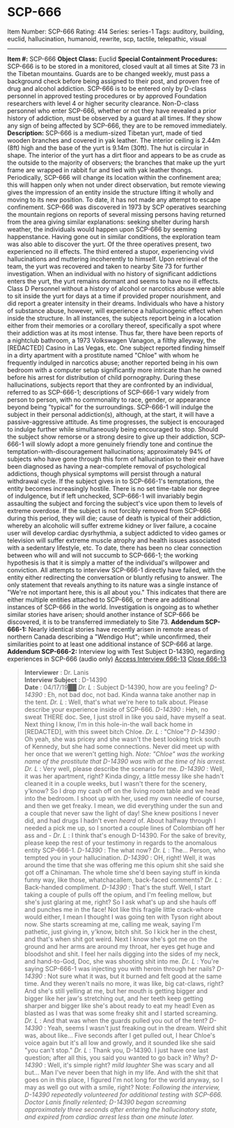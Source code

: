 # SCP-666
Item Number: SCP-666
Rating: 414
Series: series-1
Tags: auditory, building, euclid, hallucination, humanoid, rewrite, scp, tactile, telepathic, visual

---

**Item #:** SCP-666
**Object Class:** Euclid
**Special Containment Procedures:** SCP-666 is to be stored in a monitored, closed vault at all times at Site 73 in the Tibetan mountains. Guards are to be changed weekly, must pass a background check before being assigned to their post, and proven free of drug and alcohol addiction.
SCP-666 is to be entered only by D-class personnel in approved testing procedures or by approved Foundation researchers with level 4 or higher security clearance. Non-D-class personnel who enter SCP-666, whether or not they have revealed a prior history of addiction, must be observed by a guard at all times. If they show any sign of being affected by SCP-666, they are to be removed immediately.
**Description:** SCP-666 is a medium-sized Tibetan yurt, made of tied wooden branches and covered in yak leather. The interior ceiling is 2.44m (8ft) high and the base of the yurt is 9.14m (30ft). The hut is circular in shape. The interior of the yurt has a dirt floor and appears to be as crude as the outside to the majority of observers; the branches that make up the yurt frame are wrapped in rabbit fur and tied with yak leather thongs. Periodically, SCP-666 will change its location within the confinement area; this will happen only when not under direct observation, but remote viewing gives the impression of an entity inside the structure lifting it wholly and moving to its new position. To date, it has not made any attempt to escape confinement.
SCP-666 was discovered in 1973 by SCP operatives searching the mountain regions on reports of several missing persons having returned from the area giving similar explanations: seeking shelter during harsh weather, the individuals would happen upon SCP-666 by seeming happenstance. Having gone out in similar conditions, the exploration team was also able to discover the yurt. Of the three operatives present, two experienced no ill effects. The third entered a stupor, experiencing vivid hallucinations and muttering incoherently to himself. Upon retrieval of the team, the yurt was recovered and taken to nearby Site 73 for further investigation.
When an individual with no history of significant addictions enters the yurt, the yurt remains dormant and seems to have no ill effects. Class D Personnel without a history of alcohol or narcotics abuse were able to sit inside the yurt for days at a time if provided proper nourishment, and did report a greater intensity in their dreams.
Individuals who have a history of substance abuse, however, will experience a hallucinogenic effect when inside the structure. In all instances, the subjects report being in a location either from their memories or a corollary thereof, specifically a spot where their addiction was at its most intense. Thus far, there have been reports of a nightclub bathroom, a 1973 Volkswagen Vanagon, a filthy alleyway, the [REDACTED] Casino in Las Vegas, etc. One subject reported finding himself in a dirty apartment with a prostitute named "Chloe" with whom he frequently indulged in narcotics abuse; another reported being in his own bedroom with a computer setup significantly more intricate than he owned before his arrest for distribution of child pornography.
During these hallucinations, subjects report that they are confronted by an individual, referred to as SCP-666-1; descriptions of SCP-666-1 vary widely from person to person, with no commonality to race, gender, or appearance beyond being "typical" for the surroundings. SCP-666-1 will indulge the subject in their personal addiction(s), although, at the start, it will have a passive-aggressive attitude. As time progresses, the subject is encouraged to indulge further while simultaneously being encouraged to stop. Should the subject show remorse or a strong desire to give up their addiction, SCP-666-1 will slowly adopt a more genuinely friendly tone and continue the temptation-with-discouragement hallucinations; approximately 94% of subjects who have gone through this form of hallucination to their end have been diagnosed as having a near-complete removal of psychological addictions, though physical symptoms will persist through a natural withdrawal cycle.
If the subject gives in to SCP-666-1's temptations, the entity becomes increasingly hostile. There is no set time-table nor degree of indulgence, but if left unchecked, SCP-666-1 will invariably begin assaulting the subject and forcing the subject's vice upon them to levels of extreme overdose. If the subject is not forcibly removed from SCP-666 during this period, they will die; cause of death is typical of their addiction, whereby an alcoholic will suffer extreme kidney or liver failure, a cocaine user will develop cardiac dysrhythmia, a subject addicted to video games or television will suffer extreme muscle atrophy and health issues associated with a sedentary lifestyle, etc.
To date, there has been no clear connection between who will and will not succumb to SCP-666-1; the working hypothesis is that it is simply a matter of the individual's willpower and conviction. All attempts to interview SCP-666-1 directly have failed, with the entity either redirecting the conversation or bluntly refusing to answer. The only statement that reveals anything to its nature was a single instance of "We're not important here, this is all about you." This indicates that there are either multiple entities attached to SCP-666, or there are additional instances of SCP-666 in the world. Investigation is ongoing as to whether similar stories have arisen; should another instance of SCP-666 be discovered, it is to be transferred immediately to Site 73.
**Addendum SCP-666-1:** Nearly identical stories have recently arisen in remote areas of northern Canada describing a "Wendigo Hut"; while unconfirmed, their similarities point to at least one additional instance of SCP-666 at large.
**Addendum SCP-666-2:** Interview log with Test Subject D-14390, regarding experiences in SCP-666 (audio only)
[Access Interview 666-13](javascript:;)
[Close 666-13](javascript:;)
> **Interviewer** : Dr. Lanis  
>  **Interview Subject** : D-14390  
>  **Date** : 04/17/19██
> _Dr. L_ : Subject D-14390, how are you feeling?
> _D-14390_ : Eh, not bad doc, not bad. Kinda wanna take another nap in the tent.
> _Dr. L_ : Well, that's what we're here to talk about. Please describe your experience inside of SCP-666.
> _D-14390_ : Heh, no sweat THERE doc. See, I just stroll in like you said, have myself a seat. Next thing I know, I'm in this hole-in-the wall back home in [REDACTED], with this sweet bitch Chloe.
> _Dr. L_ : "Chloe"?
> _D-14390_ : Oh yeah, she was pricey and she wasn't the best looking trick south of Kennedy, but she had some connections. Never did meet up with her once that we weren't getting high.
> _Note: "Chloe" was the working name of the prostitute that D-14390 was with at the time of his arrest._
> _Dr. L_ : Very well, please describe the scenario for me.
> _D-14390_ : Well, it was her apartment, right? Kinda dingy, a little messy like she hadn't cleaned it in a couple weeks, but I wasn't there for the scenery, y'know? So I drop my cash off on the living room table and we head into the bedroom. I shoot up with her, used my own needle of course, and then we get freaky. I mean, we did everything under the sun and a couple that never saw the light of day! She knew positions I never did, and had drugs I hadn't even *heard* of. About halfway through I needed a pick me up, so I snorted a couple lines of Colombian off her ass and -
> _Dr. L_ : I think that's enough D-14390. For the sake of brevity, please keep the rest of your testimony in regards to the anomalous entity SCP-666-1.
> _D-14390_ : The what now?
> _Dr. L_ : The… Person, who tempted you in your hallucination.
> _D-14390_ : OH, right! Well, it was around the time that she was offering me this opium shit she said she got off a Chinaman. The whole time she'd been saying stuff in kinda funny way, like those, whatchacallem, back-faced comments?
> _Dr. L_ : Back-handed compliment.
> _D-14390_ : That's the stuff. Well, I start taking a couple of pulls off the opium, and I'm feeling mellow, but she's just glaring at me, right? So I ask what's up and she hauls off and punches me in the face! Not like this fragile little crack-whore would either, I mean I thought I was going ten with Tyson right about now. She starts screaming at me, calling me weak, saying I'm pathetic, just giving in, y'know, bitch shit. So I kick her in the chest, and that's when shit got weird. Next I know she's got me on the ground and her arms are around my throat, her eyes get huge and bloodshot and shit. I feel her nails digging into the sides of my neck, and hand-to-God, Doc, she was shooting shit into me.
> _Dr. L_ : You're saying SCP-666-1 was injecting you with heroin through her nails?
> _D-14390_ : Not sure what it was, but it burned and felt good at the same time. And they weren't nails no more, it was like, big cat-claws, right? And she's still yelling at me, but her mouth is getting bigger and bigger like her jaw's stretching out, and her teeth keep getting sharper and bigger like she's about ready to eat my head! Even as blasted as I was that was some freaky shit and I started screaming.
> _Dr. L_ : And that was when the guards pulled you out of the tent?
> _D-14390_ : Yeah, seems I wasn't just freaking out in the dream. Weird shit was, about like… Five seconds after I get pulled out, I hear Chloe's voice again but it's all low and growly, and it sounded like she said "you can't stop."
> _Dr. L_ : Thank you, D-14390. I just have one last question; after all this, you said you wanted to go back in? Why?
> _D-14390_ : Well, it's simple right? *mild laughter* She was scary and all but… Man I've never been that high in my life. And with the shit that goes on in this place, I figured I'm not long for the world anyway, so I may as well go out with a smile, right?
Note: _Following the interview, D-14390 repeatedly volunteered for additional testing with SCP-666. Doctor Lanis finally relented; D-14390 began screaming approximately three seconds after entering the hallucinatory state, and expired from cardiac arrest less than one minute later._